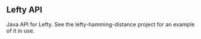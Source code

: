 ## Lefty API

Java API for Lefty. See the lefty-hamming-distance project for an example of it in use.

